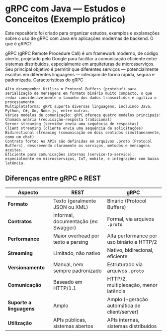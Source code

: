 # gRPC com Java — Estudos e Conceitos (Exemplo prático)

Este repositório foi criado para organizar estudos, exemplos e explanações sobre o uso de gRPC com Java em aplicações modernas de backend.
O que é gRPC?

gRPC (gRPC Remote Procedure Call) é um framework moderno, de código aberto, projetado pelo Google para facilitar a comunicação eficiente entre sistemas distribuídos, especialmente em arquiteturas de microsserviços. Seu principal objetivo é permitir que diferentes serviços — potencialmente escritos em diferentes linguagens — interajam de forma rápida, segura e padronizada.
Características do gRPC

    Alto desempenho: Utiliza o Protocol Buffers (protobuf) para serialização de mensagens em formato binário muito compacto, o que reduz consideravelmente o tamanho dos dados transmitidos e agiliza o processamento.
    Multiplataforma: gRPC suporta diversas linguagens, incluindo Java, Python, C#, Go, Node.js, entre outras.
    Vários modelos de comunicação: gRPC oferece quatro modelos principais:
    Chamada unária (requisição-resposta tradicional)
    Server streaming (servidor envia uma sequência de respostas)
    Client streaming (cliente envia uma sequência de solicitações)
    Bidirectional streaming (comunicação em dois sentidos simultaneamente, como um chat)
    Contrato forte: As APIs são definidas em arquivos .proto (Protocol Buffers), descrevendo claramente os serviços, métodos e mensagens aceitas.
    Eficiente para comunicações internas (service-to-service), especialmente em microsserviços, IoT, mobile, e integrações com baixa latência.

## Diferenças entre gRPC e REST

<table> <thead> <tr> <th>Aspecto</th> <th>REST</th> <th>gRPC</th> </tr> </thead> <tbody> <tr> <td><b>Formato</b></td> <td>Texto (geralmente JSON ou XML)</td> <td>Binário (Protocol Buffers)</td> </tr> <tr> <td><b>Contratos</b></td> <td>Informal, documentação (ex: Swagger)</td> <td>Formal, via arquivos <code>.proto</code></td> </tr> <tr> <td><b>Performance</b></td> <td>Maior overhead por texto e parsing</td> <td>Alta performance por uso binário e HTTP/2</td> </tr> <tr> <td><b>Streaming</b></td> <td>Limitado, não nativo</td> <td>Nativo, bidirecional, eficiente</td> </tr> <tr> <td><b>Versionamento</b></td> <td>Manual, nem sempre padronizado</td> <td>Estruturado via arquivos <code>.proto</code></td> </tr> <tr> <td><b>Comunicação</b></td> <td>Baseado em HTTP/1.1</td> <td>HTTP/2, multiplexação, menor latência</td> </tr> <tr> <td><b>Suporte a linguagens</b></td> <td>Amplo</td> <td>Amplo (+geração automática de client/server)</td> </tr> <tr> <td><b>Utilização</b></td> <td>APIs públicas, sistemas abertos</td> <td>APIs internas, sistemas distribuídos</td> </tr> </tbody> </table>
